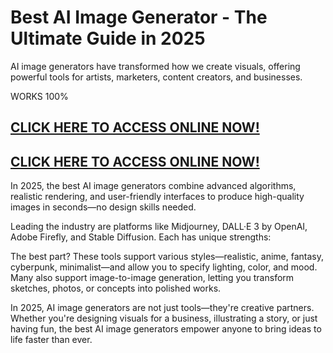 # Best AI Image Generator - The Ultimate Guide in 2025 

AI image generators have transformed how we create visuals, offering powerful tools for artists, marketers, content creators, and businesses. 


WORKS 100%

## [CLICK HERE TO ACCESS ONLINE NOW!](https://lookerstudio.google.com/s/kUlQit5qKUc)

## [CLICK HERE TO ACCESS ONLINE NOW!](https://lookerstudio.google.com/s/kUlQit5qKUc)



In 2025, the best AI image generators combine advanced algorithms, realistic rendering, and user-friendly interfaces to produce high-quality images in seconds—no design skills needed.

Leading the industry are platforms like Midjourney, DALL·E 3 by OpenAI, Adobe Firefly, and Stable Diffusion. Each has unique strengths:

The best part? These tools support various styles—realistic, anime, fantasy, cyberpunk, minimalist—and allow you to specify lighting, color, and mood. Many also support image-to-image generation, letting you transform sketches, photos, or concepts into polished works.

In 2025, AI image generators are not just tools—they're creative partners. Whether you're designing visuals for a business, illustrating a story, or just having fun, the best AI image generators empower anyone to bring ideas to life faster than ever.
